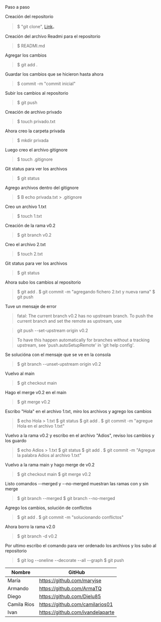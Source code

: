 Paso a paso

Creación del repositorio

> $ "git clone", [Link](https://github.com/giuli-m-muller/devjumpers)。

Creación del archivo Readmi para el repositorio

> $ READMI.md 

Agregar los cambios

> $ git add . 

Guardar los cambios que se hicieron hasta ahora

>  $ commit -m "commit inicial"

Subir los cambios al repositorio

> $ git push

Creación de archivo privado

> $ touch privado.txt

Ahora creo la carpeta privada

> $ mkdir privada

Luego creo el archivo gitignore

> $ touch .gitignore

Git status para ver los archivos

> $ git status

Agrego archivos dentro del gitignore

> $ B echo privada.txt > .gitignore

Creo un archivo 1.txt

> $ touch 1.txt

Creación de la rama v0.2

> $ git branch v0.2

Creo el archivo 2.txt

> $ touch 2.txt

Git status para ver los archivos

> $ git status

Ahora subo los cambios al repositorio

> $ git add . 
> $ git commit -m "agregando fichero 2.txt y nueva rama"
> $ git push

Tuve un mensaje de error

> fatal: The current branch v0.2 has no upstream branch.
>To push the current branch and set the remote as upstream, use

>    git push --set-upstream origin v0.2

>To have this happen automatically for branches without a tracking
>upstream, see 'push.autoSetupRemote' in 'git help config'. 

Se solucióna con el mensaje que se ve en la consola

> $ git branch --unset-upstream origin v0.2

Vuelvo al main

> $ git checkout main

Hago el merge v0.2 en el main

> $ git merge v0.2

Escribo "Hola" en el archivo 1.txt, miro los archivos y agrego los cambios

> $ echo Hola > 1.txt
> $ git status
> $ git add . 
> $ git commit -m "agregue Hola en el archivo 1.txt"

Vuelvo a la rama v0.2 y escribo en el archivo "Adios", reviso los cambios y los guardo

> $ echo Adios > 1.txt
> $ git status
> $ git add . 
> $ git commit -m "Agregue la palabra Adios al archivo 1.txt"

Vuelvo a la rama main y hago merge de v0.2

> $ git checkout main
> $ git merge v0.2

Listo comandos --merged y --no-merged muestran las ramas con y sin merge

> $ git branch --merged
> $ git branch --no-merged

Agrego los cambios, solución de conflictos

> $ git add . 
> $ git commit -m "solucionando conflictos"

Ahora borro la rama v2.0

> $ git branch -d v0.2

Por ultimo escribo el comando para ver ordenado los archivos y los subo al repositorio

> $ git log --oneline --decorate --all --graph
> $ git push

                    
Nombre        | GitHub 
------------- | -------------
María         | <https://github.com/maryjse>
Armando       | <https://github.com/ArmaTQ> 
Diego         | <https://github.com/Dielu85>
Camila Rios   | <https://github.com/camilarios01>
Ivan          | <https://github.com/ivandelaparte>



















